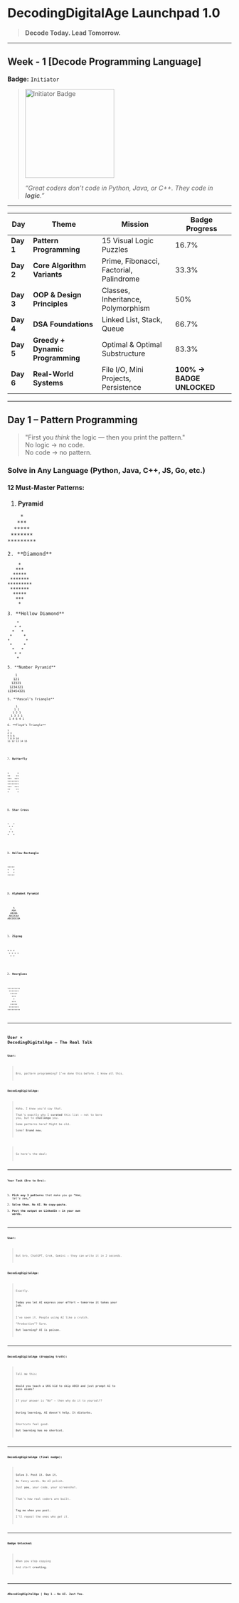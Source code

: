 # DecodingDigitalAge Launchpad 1.0
> **Decode Today. Lead Tomorrow.**
---
## Week - 1 [Decode **Programming Language**]
**Badge:** `Initiator`
> <img width="200" height="200" alt="Initiator Badge" src="https://github.com/user-attachments/assets/88496d50-587d-43bb-88c0-299b2e97d0cb" />
> 
> *“Great coders don’t code in Python, Java, or C++. They code in **logic**.”*
---
| Day | **Theme** | **Mission** | **Badge Progress** |
|-----|-----------|-------------|---------------------|
| **Day 1** | **Pattern Programming** | 15 Visual Logic Puzzles | 16.7% |
| **Day 2** | **Core Algorithm Variants** | Prime, Fibonacci, Factorial, Palindrome | 33.3% |
| **Day 3** | **OOP & Design Principles** | Classes, Inheritance, Polymorphism | 50% |
| **Day 4** | **DSA Foundations** | Linked List, Stack, Queue | 66.7% |
| **Day 5** | **Greedy + Dynamic Programming** | Optimal & Optimal Substructure | 83.3% |
| **Day 6** | **Real-World Systems** | File I/O, Mini Projects, Persistence | **100% → BADGE UNLOCKED** |
---
## Day 1 – **Pattern Programming**
> "First you *think* the logic — then you print the pattern."  
> No logic → no code.  
> No code → no pattern.

### Solve in **Any Language** (Python, Java, C++, JS, Go, etc.)

#### 12 Must-Master Patterns:

1. **Pyramid**
<pre class="pattern"><code>    *
   ***
  *****
 *******
*********

2. **Diamond**
<pre class="pattern"><code>    *
   ***
  *****
 *******
*********
 *******
  *****
   ***
    *

3. **Hollow Diamond**
<pre class="pattern"><code>    *
   * *
  *   *
 *     *
*       *
 *     *
  *   *
   * *
    *

5. **Number Pyramid**
<pre class="pattern"><code>    1
   121
  12321
 1234321
123454321

5. **Pascal’s Triangle**
<pre class="pattern"><code>     1
    1 1
   1 2 1
  1 3 3 1
 1 4 6 4 1

6. **Floyd’s Triangle**
<pre class="pattern"><code>1
2 3
4 5 6
7 8 9 10
11 12 13 14 15</code></pre>

7. **Butterfly**
<pre class="pattern"><code>*      *
**    **
***  ***
********
********
***  ***
**    **
*      *</code></pre>

8. **Star Cross**
<pre class="pattern"><code>*   *
 * *
  *
 * *
*   *</code></pre>

9. **Hollow Rectangle**
<pre class="pattern"><code>*****
*   *
*   *
*****</code></pre>

10. **Alphabet Pyramid**
<pre class="pattern"><code>    A
   ABA
  ABCBA
 ABCDCBA
ABCDEDCBA</code></pre>

11. **Zigzag**
<pre class="pattern"><code>* * *
 * * * *
  * *</code></pre>

12. **Hourglass**
<pre class="pattern"><code>*********
 *******
  *****
   ***
    *
   ***
  *****
 *******
*********</code></pre>

---
## **User × DecodingDigitalAge** – The Real Talk

**User:**  
> Bro, pattern programming? I’ve done this before. I know all this.

**DecodingDigitalAge:**  
> Haha, I *knew* you’d say that.  
> That’s exactly why I **curated** this list — not to bore you, but to **challenge** you.  
> Some patterns here? Might be old.  
> Some? **Brand new.**

> So here’s the deal:

---

**Your Task (Bro to Bro):**

1. **Pick any 3 patterns** that make you go *“Hmm, let’s see…”*  
2. **Solve them. No AI. No copy-paste.**  
3. **Post the output on LinkedIn — in your own words.**

---

**User:**  
> But bro, ChatGPT, Grok, Gemini — they can write it in 2 seconds.

**DecodingDigitalAge:**  
> Exactly.  
>  
> **Today you let AI express your effort — tomorrow it takes your job.**  
>  
> I’ve seen it. People using AI like a crutch.  
> “Productive”? Sure.  
> **But learning? AI is poison.**

---

**DecodingDigitalAge (dropping truth):**  
> Tell me this:  
>  
> **Would you teach a UKG kid to skip ABCD and just prompt AI to pass exams?**  
>  
> If your answer is *“No”* — then why do it to yourself?  
>  
> **During learning, AI doesn’t help. It disturbs.**  
>  
> Shortcuts feel good.  
> **But learning has no shortcut.**

---

**DecodingDigitalAge (final nudge):**  
> **Solve 3. Post it. Own it.**  
> No fancy words. No AI polish.  
> Just **you**, your code, your screenshot.  
>  
> That’s how real coders are built.  
>  
> **Tag me when you post.**  
> I’ll repost the ones who *get it*.

---

**Badge Unlocked:**  
> When you stop copying  
> And start **creating**.

---

**#DecodingDigitalAge | Day 1 – No AI. Just You.**






